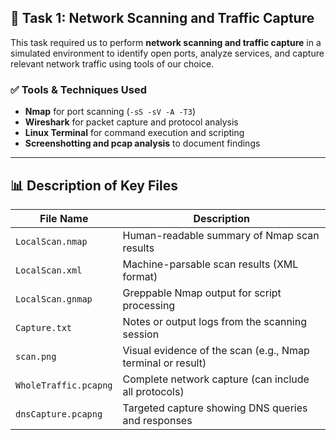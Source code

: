 
## 📌 Task 1: Network Scanning and Traffic Capture

This task required us to perform **network scanning and traffic capture** in a simulated environment to identify open ports, analyze services, and capture relevant network traffic using tools of our choice.

### ✅ Tools & Techniques Used
- **Nmap** for port scanning (`-sS -sV -A -T3`)
- **Wireshark** for packet capture and protocol analysis
- **Linux Terminal** for command execution and scripting
- **Screenshotting and pcap analysis** to document findings

---

## 📊 Description of Key Files

| File Name               | Description |
|------------------------|-------------|
| `LocalScan.nmap`       | Human-readable summary of Nmap scan results |
| `LocalScan.xml`        | Machine-parsable scan results (XML format) |
| `LocalScan.gnmap`      | Greppable Nmap output for script processing |
| `Capture.txt`          | Notes or output logs from the scanning session |
| `scan.png`             | Visual evidence of the scan (e.g., Nmap terminal or result) |
| `WholeTraffic.pcapng`  | Complete network capture (can include all protocols) |
| `dnsCapture.pcapng`    | Targeted capture showing DNS queries and responses |

---

## 🎯 Objective & Approach

- **Objective**: Identify all open ports and active services on a local test machine.
- **Approach**:
  1. Scanned the target using Nmap SYN and service version detection.
  2. Captured all network traffic using Wireshark during scanning.
  3. Filtered and analyzed DNS traffic separately.
  4. Saved the raw scan output and supporting files as evidence.

---
## 🔎 Open Port Identified

- **Port**: 53/tcp  
- **Service**: domain  
- **Service Version**: dnsmasq 2.90  
- **OS**: Linux 2.6.X

---

## 🧠 1. Common Service on Port 53

| Attribute        | Value                                      |
|------------------|--------------------------------------------|
| **Port**         | 53 (TCP/UDP)                               |
| **Typical Service** | DNS (Domain Name System)                |
| **Software Found** | dnsmasq v2.90                            |
| **Usage**        | Resolves domain names to IP addresses (e.g., `google.com → 142.250.64.78`) |

`dnsmasq` is a lightweight DNS forwarder and DHCP server commonly used in embedded devices, small networks, or home routers.

---

## ⚠️ 2. Potential Security Risks of Port 53 (DNS)

| Risk Category                    | Description |
|----------------------------------|-------------|
| **1. DNS Amplification DDoS**    | If misconfigured, attackers can send spoofed requests to use the server as part of a large-scale amplification attack. |
| **2. DNS Spoofing / Poisoning**  | If not secured (e.g., no DNSSEC), it can be tricked into providing malicious IP addresses. |
| **3. Information Disclosure**    | May leak internal or sensitive network information if zone transfers (`AXFR`) are allowed. |
| **4. Unauthorized Recursive Queries** | Open resolvers can be abused by external clients if not properly firewalled. |
| **5. Older Version Exploits**    | `dnsmasq` v2.90 may be vulnerable if security patches are not applied (e.g., CVE-2020-25681 to CVE-2020-25687). |

---

## 🔐 3. Mitigation Tips

| Action              | Description |
|---------------------|-------------|
| 🔒 **Restrict Access**    | Use firewalls (`iptables`, `ufw`) to block external access to port 53 unless necessary. |
| 🔄 **Update dnsmasq**     | Ensure `dnsmasq` is updated to the latest patched version. |
| 🧪 **Disable Recursion**  | If acting only as a forwarder, disable recursive DNS services for untrusted clients. |
| 🔍 **Monitor Traffic**    | Use tools like **Wireshark** or **Zeek** to log and monitor unusual DNS queries. |
| ✅ **Enable DNSSEC**      | For authoritative servers, use DNSSEC to protect against spoofing and forgery. |


## 📩 Submission & Instructions

Please refer to the official task PDF for the **submission link**.  
This repository only contains the completed work and relevant documentation.

> **Note:** Interview questions mentioned in the PDF have been prepared separately and are not part of this submission, as instructed.

---

## 🙌 Closing Remarks

This task simulated a real-world security assessment scenario and was completed with careful attention to process, accuracy, and documentation. I’ve also explored multiple angles of data analysis and traffic behavior to provide a comprehensive solution.

---


